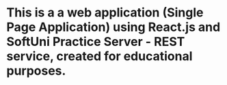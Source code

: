 # This is a a web application (Single Page Application) using React.js and SoftUni Practice Server - REST service, created for educational purposes.
